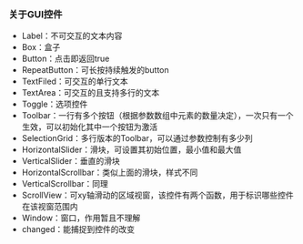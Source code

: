 ### 关于GUI控件
- Label：不可交互的文本内容
- Box：盒子
- Button：点击即返回true
- RepeatButton：可长按持续触发的button
- TextFiled：可交互的单行文本
- TextArea：可交互的且支持多行的文本
- Toggle：选项控件
- Toolbar：一行有多个按钮（根据参数数组中元素的数量决定），一次只有一个生效，可以初始化其中一个按钮为激活
- SelectionGrid：多行版本的Toolbar，可以通过参数控制有多少列
- HorizontalSlider：滑块，可设置其初始位置，最小值和最大值
- VerticalSlider：垂直的滑块
- HorizontalScrollbar：类似上面的滑块，样式不同
- VerticalScrollbar：同理
- ScrollView：可xy轴滑动的区域视窗，该控件有两个函数，用于标识哪些控件在该视窗范围内
- Window：窗口，作用暂且不理解
- changed：能捕捉到控件的改变
